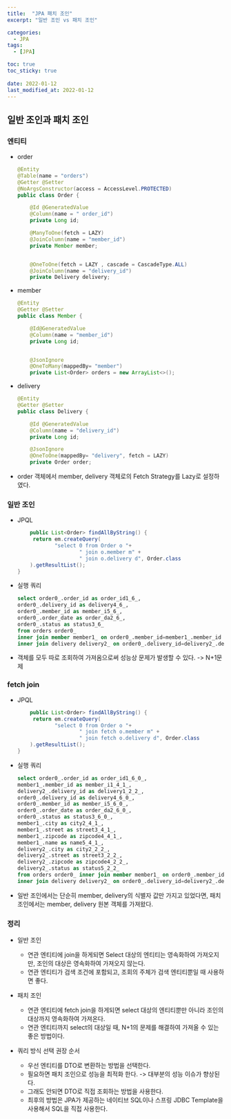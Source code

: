 ```yaml
---
title:  "JPA 패치 조인"
excerpt: "일반 조인 vs 패치 조인"

categories:
  - JPA
tags:
  - [JPA]

toc: true
toc_sticky: true
 
date: 2022-01-12
last_modified_at: 2022-01-12
---
```


## 일반 조인과 패치 조인

### 엔티티 
- order
    ```java
    @Entity
    @Table(name = "orders")
    @Getter @Setter
    @NoArgsConstructor(access = AccessLevel.PROTECTED)
    public class Order {

        @Id @GeneratedValue
        @Column(name = " order_id")
        private Long id;

        @ManyToOne(fetch = LAZY)
        @JoinColumn(name = "member_id")
        private Member member;


        @OneToOne(fetch = LAZY , cascade = CascadeType.ALL)
        @JoinColumn(name = "delivery_id")
        private Delivery delivery;
    ```
- member
    ```java
    @Entity
    @Getter @Setter
    public class Member {

        @Id@GeneratedValue
        @Column(name = "member_id")
        private Long id;


        @JsonIgnore
        @OneToMany(mappedBy= "member")
        private List<Order> orders = new ArrayList<>();
    ```
- delivery
    ```java
    @Entity
    @Getter @Setter
    public class Delivery {

        @Id @GeneratedValue
        @Column(name = "delivery_id")
        private Long id;

        @JsonIgnore
        @OneToOne(mappedBy= "delivery", fetch = LAZY)
        private Order order;
    ```
- order 객체에서 member, delivery 객체로의 Fetch Strategy를 Lazy로 설정하였다.

### 일반 조인
- JPQL
    ```java
        public List<Order> findAllByString() {
         return em.createQuery(
                "select 0 from Order o "+
                        " join o.member m" +
                        " join o.delivery d", Order.class
        ).getResultList();
    }
    ```
- 실행 쿼리
    ```sql
    select order0_.order_id as order_id1_6_,
    order0_.delivery_id as delivery4_6_,
    order0_.member_id as member_i5_6_,
    order0_.order_date as order_da2_6_,
    order0_.status as status3_6_ 
    from orders order0_ 
    inner join member member1_ on order0_.member_id=member1_.member_id 
    inner join delivery delivery2_ on order0_.delivery_id=delivery2_.delivery_id 
    ```
- 객체를 모두 따로 조회하여 가져옴으로써 성능상 문제가 발생할 수 있다. -> N+1문제


### fetch join
- JPQL
    ```java
        public List<Order> findAllByString() {
         return em.createQuery(
                "select 0 from Order o "+
                        " join fetch o.member m" +
                        " join fetch o.delivery d", Order.class
        ).getResultList();
    }    
    ```
- 실행 쿼리
    ```sql
    select order0_.order_id as order_id1_6_0_,
    member1_.member_id as member_i1_4_1_,
    delivery2_.delivery_id as delivery1_2_2_,
    order0_.delivery_id as delivery4_6_0_,
    order0_.member_id as member_i5_6_0_,
    order0_.order_date as order_da2_6_0_,
    order0_.status as status3_6_0_,
    member1_.city as city2_4_1_,
    member1_.street as street3_4_1_,
    member1_.zipcode as zipcode4_4_1_,
    member1_.name as name5_4_1_,
    delivery2_.city as city2_2_2_,
    delivery2_.street as street3_2_2_,
    delivery2_.zipcode as zipcode4_2_2_,
    delivery2_.status as status5_2_2_
    from orders order0_ inner join member member1_ on order0_.member_id=member1_.member_id 
    inner join delivery delivery2_ on order0_.delivery_id=delivery2_.delivery_id
    ```
- 일반 조인에서는 단순히 member, delivery의 식별자 값만 가지고 있었다면, 패치 조인에서는 member, delivery 원본 객체를 가져왔다.


### 정리
- 일반 조인
  - 연관 엔티티에 join을 하게되면 Select 대상의 엔티티는 영속화하여 가져오지만, 조인의 대상은 영속화하여 가져오지 않는다.
  - 연관 엔티티가 검색 조건에 포함되고, 조회의 주체가 검색 엔티티뿐일 때 사용하면 좋다.
  
- 패치 조인
  - 연관 엔티티에 fetch join을 하게되면 select 대상의 엔티티뿐만 아니라 조인의 대상까지 영속화하여 가져온다.
  - 연관 엔티티까지 select의 대상일 때, N+1의 문제를 해결하여 가져올 수 있는 좋은 방법이다.

- 쿼리 방식 선택 권장 순서
    - 우선 엔티티를 DTO로 변환하는 방법을 선택한다.
    - 필요하면 패치 조인으로 성능을 최적화 한다. -> 대부분의 성능 이슈가 향상된다.
    - 그래도 안되면 DTO로 직접 조회하는 방법을 사용한다.
    - 최후의 방법은 JPA가 제공하는 네이티브 SQL이나 스프링 JDBC Template을 사용해서 SQL을 직접 사용한다.